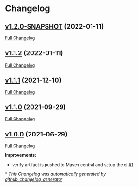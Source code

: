 # Changelog

## [v1.2.0-SNAPSHOT](https://github.com/NASA-PDS/pds-registry-common/tree/v1.2.0-SNAPSHOT) (2022-01-11)

[Full Changelog](https://github.com/NASA-PDS/pds-registry-common/compare/v1.1.2...v1.2.0-SNAPSHOT)

## [v1.1.2](https://github.com/NASA-PDS/pds-registry-common/tree/v1.1.2) (2022-01-11)

[Full Changelog](https://github.com/NASA-PDS/pds-registry-common/compare/v1.1.1...v1.1.2)

## [v1.1.1](https://github.com/NASA-PDS/pds-registry-common/tree/v1.1.1) (2021-12-10)

[Full Changelog](https://github.com/NASA-PDS/pds-registry-common/compare/v1.1.0...v1.1.1)

## [v1.1.0](https://github.com/NASA-PDS/pds-registry-common/tree/v1.1.0) (2021-09-29)

[Full Changelog](https://github.com/NASA-PDS/pds-registry-common/compare/v1.0.0...v1.1.0)

## [v1.0.0](https://github.com/NASA-PDS/pds-registry-common/tree/v1.0.0) (2021-06-29)

[Full Changelog](https://github.com/NASA-PDS/pds-registry-common/compare/cdda44b7ee3c3c9ded4c11a60dabc7fe36dffc90...v1.0.0)

**Improvements:**

- verify artifact is pushed to Maven central and setup the ci [\#1](https://github.com/NASA-PDS/pds-registry-common/issues/1)



\* *This Changelog was automatically generated by [github_changelog_generator](https://github.com/github-changelog-generator/github-changelog-generator)*
